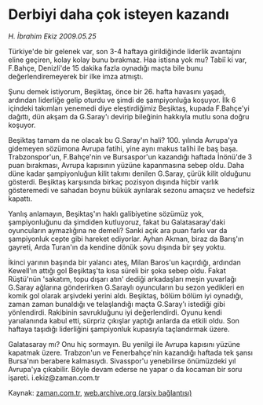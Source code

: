 # Derbiyi daha çok isteyen kazandı

*H. İbrahim Ekiz 2009.05.25*

<td class="news-spot">
<p>Türkiye'de bir gelenek var, son 3-4 haftaya girildiğinde liderlik avantajını eline geçiren, kolay kolay bunu bırakmaz. Haa istisna yok mu? Tabiî ki var, F.Bahçe, Denizli'de 15 dakika fazla oynadığı maçta bile bunu değerlendiremeyerek bir ilke imza atmıştı.</p>
<p><p>Şunu demek istiyorum, Beşiktaş, önce bir 26. hafta havasını yaşadı, ardından liderliğe gelip oturdu ve şimdi de şampiyonluğa koşuyor. İlk 6 içindeki takımları yenemedi diye eleştirdiğimiz Beşiktaş, kupada F.Bahçe'yi dağıttı, dün akşam da G.Saray'ı devirip bileğinin hakkıyla mutlu sona doğru koşuyor.
<p>Beşiktaş tamam da ne olacak bu G.Saray'ın hali? 100. yılında Avrupa'ya gidemeyen sözümona Avrupa fatihi, yine aynı makus talihi ile baş başa. Trabzonspor'un, F.Bahçe'nin ve Bursaspor'un kazandığı haftada İnönü'de 3 puan bırakması, Avrupa kapısının yüzüne kapanmasına sebep oldu. Daha düne kadar şampiyonluğun kilit takımı denilen G.Saray, çürük kilit olduğunu gösterdi. Beşiktaş karşısında birkaç pozisyon dışında hiçbir varlık gösteremedi ve sahadan boynu bükük ayrılarak sezonu amaçsız ve hedefsiz kapattı.
<p>Yanlış anlamayın, Beşiktaş'ın haklı galibiyetine sözümüz yok, şampiyonluğunu da şimdiden kutluyoruz, fakat bu Galatasaray'daki oyuncuların aymazlığına ne demeli? Sanki açık ara puan farkı var da şampiyonluk cepte gibi hareket ediyorlar. Ayhan Akman, biraz da Barış'ın gayreti, Arda Turan'ın da kendine dönük şovu dışında bir şey yoktu.
<p>İkinci yarının başında bir yalancı ateş, Milan Baros'un kaçırdığı, ardından Kewell'ın attığı gol Beşiktaş'ta kısa süreli bir şoka sebep oldu. Fakat Rüştü'nün 'sakatım, topu dışarı atın' dediği arkadaşları meşin yuvarlağı G.Saray ağlarına gönderirken G.Saraylı oyuncuların bu sezon yedikleri en komik gol olarak arşivdeki yerini aldı. Beşiktaş, bölüm bölüm iyi oynadığı, zaman zaman bunaldığı ve telaşlandığı maçta G.Saray'ı istediği gibi yönlendirdi. Rakibinin savrukluğunu iyi değerlendirdi. Oyunu kendi yarıalanında kabul etti, sürpriz çıkışlar yaptığı anlarda da etkili oldu. Son haftaya taşıdığı liderliğini şampiyonluk kupasıyla taçlandırmak üzere.
<p>Galatasaray mı? Onu hiç sormayın. Bu yenilgi ile Avrupa kapısını yüzüne kapatmak üzere. Trabzon'un ve Fenerbahçe'nin kazandığı haftada tek şansı Bursa'nın berabere kalmasıydı. Sivasspor'u yenebilirse önümüzdeki yıl Avrupa'ya çıkabilir. Böyle devam ederse ne yapar o da kocaman bir soru işareti. i.ekiz@zaman.com.tr</p>
<a href="http://web.archive.org/web/20101130154200/mailto:i.ekiz@zaman.com.tr">
</a></p></p></p></p></p></td>

Kaynak: [zaman.com.tr](http://zaman.com.tr/yazar.do?yazino=851387), [web.archive.org (arşiv bağlantısı)](http://web.archive.org/web/20101130154200/http://zaman.com.tr/yazar.do?yazino=851387)
